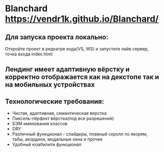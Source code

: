 # Blanchard https://vendr1k.github.io/Blanchard/

## Для запуска проекта локально:
 Откройте проект в редкатре кода(VS, WS) и запустите лайв сервер, точка входа index.html
## Лендинг имеет адаптивную вёрстку и корректно отображается как на декстопе так и на мобильных устройствах
## Технологические требования:
* Чистая, адаптивная, семантическая верстка
* Пиксель-пёрфект вёрстка(под все разрешения)
* БЭМ именования классов
* DRY
* Различный функционал - слайдеры, плавный скролл по якорям, табы, акордион, модальные окна и прочее 
* Удобный юзабилити функционал
